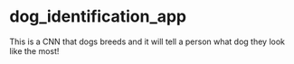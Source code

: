 # dog_identification_app
This is a CNN that dogs breeds and it will tell a person what dog they look like the most!
